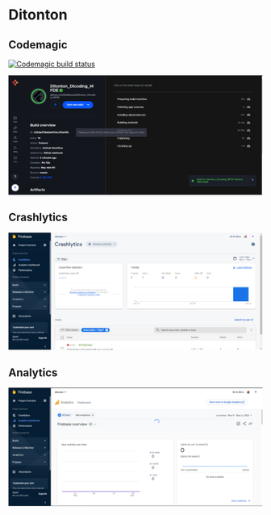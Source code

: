 # Ditonton


## Codemagic
[![Codemagic build status](https://api.codemagic.io/apps/63908300cb6cb1f93c1d8315/63908300cb6cb1f93c1d8314/status_badge.svg)](https://codemagic.io/apps/63908300cb6cb1f93c1d8315/63908300cb6cb1f93c1d8314/latest_build)

<img src="https://github.com/RadRasyad/Ditonton_Dicoding_MFDE/blob/master/ss/cdmagic.png" >

## Crashlytics
<img src="https://github.com/RadRasyad/Ditonton_Dicoding_MFDE/blob/master/ss/crash_crop.png" >

## Analytics
<img src="https://github.com/RadRasyad/Ditonton_Dicoding_MFDE/blob/master/ss/ana_crop.png" >
